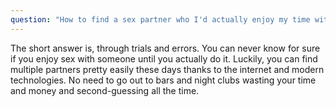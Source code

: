 ```yaml
---
question: "How to find a sex partner who I'd actually enjoy my time with?"
---
```


The short answer is, through trials and errors. You can never know for sure if you enjoy sex with someone until you actually do it. Luckily, you can find multiple partners pretty easily these days thanks to the internet and modern technologies. No need to go out to bars and night clubs wasting your time and money and second-guessing all the time.
